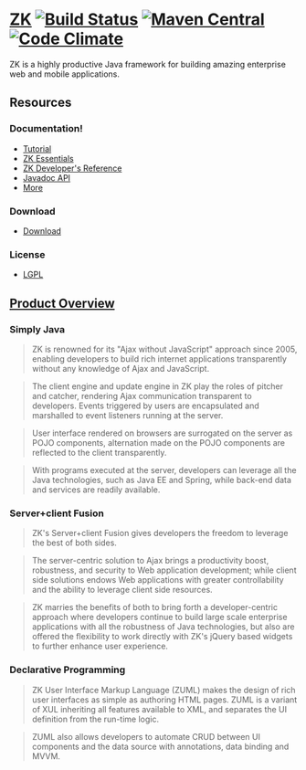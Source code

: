 # [ZK](http://www.zkoss.org/) [![Build Status](https://www.travis-ci.com/zkoss/zk.svg?branch=master)](https://www.travis-ci.com/zkoss/zk) [![Maven Central](https://maven-badges.herokuapp.com/maven-central/org.zkoss.zk/zk/badge.svg)](https://maven-badges.herokuapp.com/maven-central/org.zkoss.zk/zk) [![Code Climate](https://codeclimate.com/github/zkoss/zk/badges/gpa.svg)](https://codeclimate.com/github/zkoss/zk)
ZK is a highly productive Java framework for building amazing enterprise web
and mobile applications.

## Resources

### Documentation!

* [Tutorial](http://books.zkoss.org/wiki/ZK_Getting_Started/Tutorial)
* [ZK Essentials](http://books.zkoss.org/wiki/ZK_Essentials)
* [ZK Developer's Reference](http://books.zkoss.org/wiki/ZK_Developer%27s_Reference)
* [Javadoc API](http://www.zkoss.org/javadoc/latest/zk/)
* [More](http://books.zkoss.org)

### Download

* [Download](http://www.zkoss.org/download/zk/ce)

### License

 * [LGPL](http://www.gnu.org/licenses/lgpl-2.1.html)

## [Product Overview](http://www.zkoss.org/product/zk)

### Simply Java

> ZK is renowned for its "Ajax without JavaScript" approach since 2005,
> enabling developers to build rich internet applications transparently
> without any knowledge of Ajax and JavaScript.

> The client engine and update engine in ZK play the roles of pitcher and
> catcher, rendering Ajax communication transparent to developers. Events
> triggered by users are encapsulated and marshalled to event listeners
> running at the server.

> User interface rendered on browsers are surrogated on the server as
> POJO components, alternation made on the POJO components are reflected
> to the client transparently.

> With programs executed at the server, developers can leverage all the Java
> technologies, such as Java EE and Spring, while back-end data and services
> are readily available.


### Server+client Fusion

> ZK's Server+client Fusion gives developers the freedom to leverage the best
> of both sides.

> The server-centric solution to Ajax brings a productivity boost, robustness,
> and security to Web application development; while client side solutions
> endows Web applications with greater controllability and the ability to
> leverage client side resources.

> ZK marries the benefits of both to bring forth a developer-centric approach
> where developers continue to build large scale enterprise applications with
> all the robustness of Java technologies, but also are offered the flexibility
> to work directly with ZK's jQuery based widgets to further enhance user
> experience.

### Declarative Programming

> ZK User Interface Markup Language (ZUML) makes the design of rich user interfaces
> as simple as authoring HTML pages. ZUML is a variant of XUL inheriting all
> features available to XML, and separates the UI definition from the run-time logic.

> ZUML also allows developers to automate CRUD between UI components and the data
> source with annotations, data binding and MVVM.
